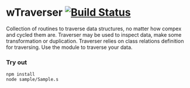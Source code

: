 
# wTraverser [![Build Status](https://travis-ci.org/Wandalen/wTraverser.svg?branch=master)](https://travis-ci.org/Wandalen/wTraverser)

Collection of routines to traverse data structures, no matter how compex and cycled them are.  Traverser may be used to inspect data, make some transformation or duplication. Traverser relies on class relations definition for traversing. Use the module to traverse your data.

### Try out
```
npm install
node sample/Sample.s
```




































